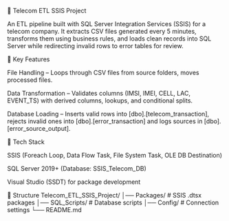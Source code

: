 📡 Telecom ETL SSIS Project

An ETL pipeline built with SQL Server Integration Services (SSIS) for a telecom company.
It extracts CSV files generated every 5 minutes, transforms them using business rules, and loads clean records into SQL Server while redirecting invalid rows to error tables for review.

🚀 Key Features

File Handling – Loops through CSV files from source folders, moves processed files.

Data Transformation – Validates columns (IMSI, IMEI, CELL, LAC, EVENT_TS) with derived columns, lookups, and conditional splits.

Database Loading – Inserts valid rows into [dbo].[telecom_transaction], rejects invalid ones into [dbo].[error_transaction] and logs sources in [dbo].[error_source_output].

🧰 Tech Stack

SSIS (Foreach Loop, Data Flow Task, File System Task, OLE DB Destination)

SQL Server 2019+ (Database: SSIS_Telecom_DB)

Visual Studio (SSDT) for package development

📁 Structure
Telecom_ETL_SSIS_Project/
│── Packages/       # SSIS .dtsx packages
│── SQL_Scripts/    # Database scripts
│── Config/         # Connection settings
└── README.md

